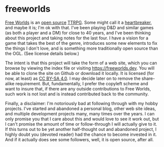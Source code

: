 # freeworlds

[Free Worlds](https://freeworlds.dev "Visit the site.") is an [open source](https://copyleft.org "The notion of an open source, or 'copyleft,' license.") [TTRPG](https://en.wikipedia.org/wiki/Tabletop_role-playing_game "What's a TRPG?"). Some might call it a [heartbreaker](http://www.indie-rpgs.com/articles/9/ "What's a hreatbreaker?"), and maybe it is; I'm ok with that. I've been playing D&D and similar games (as both a player and a DM) for close to 40 years, and I've been thinking about this project and taking notes for the last four. I have a vision for a game that takes the best of the genre, introduces some new elements to fix the things I don't love, and is something more traditionally open source than the OGL. (See license details below.)

The intent is that this project will take the form of a web site, which you can browse by viewing the index file or visiting https://freeworlds.dev. You will be able to clone the site on Github or download it locally. It is licensed (for now, at least) as [CC BY-SA 4.0](https://creativecommons.org/licenses/by-sa/4.0/ "License details."). I may decide later on to remove the share-alike requirement. But, fundamentally, I prefer the copyleft scheme and want to insure that, if there are any outside contributions to Free Worlds, such work is not lost and is instead contributed back to the community.

Finally, a disclaimer: I'm notoriously bad at following through with my hobby projects. I've started and abandoned a personal blog, other web site ideas, and multiple development projects many, many times over the years. I can only promise you that I care about this and would love to see it work out, but I can't promise the amount of time or follow-through I will actually give to it. If this turns out to be yet another half-thought out and abandoned project, I highly doubt you (devoted reader) had the chance to become invested in it. And if it actually does see some followers, well, it is open source, after all.
